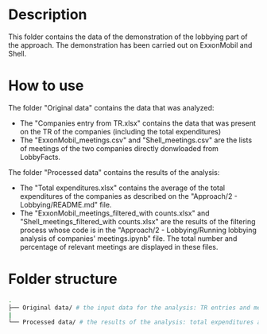 # Description
This folder contains the data of the demonstration of the lobbying part of the approach. The demonstration has been carried out on ExxonMobil and Shell.

# How to use
The folder "Original data" contains the data that was analyzed:
* The "Companies entry from TR.xlsx" contains the data that was present on the TR of the companies (including the total expenditures)
* The "ExxonMobil_meetings.csv" and "Shell_meetings.csv" are the lists of meetings of the two companies directly donwloaded from LobbyFacts.

The folder "Processed data" contains the results of the analysis:
* The "Total expenditures.xlsx" contains the average of the total expenditures of the companies as described on the "Approach/2 - Lobbying/README.md" file.
* The "ExxonMobil_meetings_filtered_with counts.xlsx" and "Shell_meetings_filtered_with counts.xlsx" are the results of the filtering process whose code is in the "Approach/2 - Lobbying/Running lobbying analysis of companies' meetings.ipynb" file. The total number and percentage of relevant meetings are displayed in these files.

# Folder structure
``` bash
.
├── Original data/ # the input data for the analysis: TR entries and meetings lists
|
└── Processed data/ # the results of the analysis: total expenditures average and meetings lists analyzed
 
```